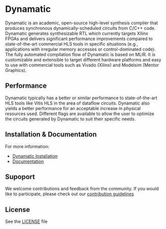 # Dynamatic
Dynamatic is an academic, open-source high-level synthesis compiler that produces synchronous dynamically-scheduled circuits from C/C++ code. Dynamatic generates synthesizable RTL which currently targets Xilinx FPGAs and delivers significant performance improvements compared to state-of-the-art commercial HLS tools in specific situations (e.g., applications with irregular memory accesses or control-dominated code). The fully automated compilation flow of Dynamatic is based on MLIR. It is customizable and extensible to target different hardware platforms and easy to use with commercial tools such as Vivado (Xilinx) and Modelsim (Mentor Graphics).

## Performance
Dynamatic typically has a better or similar performance to state-of-the-art HLS tools like Vitis HLS in the area of dataflow circuits. Dynamatic also yields a better performance for an acceptable increase in physical resources used. Different flags are available to allow the user to optimize the circuits generated by Dynamatic to suit their specific needs.

## Installation & Documentation
For more information:
- [Dynamatic Installation](docs/GettingStarted/InstallDynamatic.md)
- [Documentation](docs/README.md)

## Supoport  
We welcome contributions and feedback from the community. If you would like to participate, please check out our [contribution guidelines](docs/DeveloperGuide/Contributing.md)

## License
See the [LICENSE](LICENSE) file
